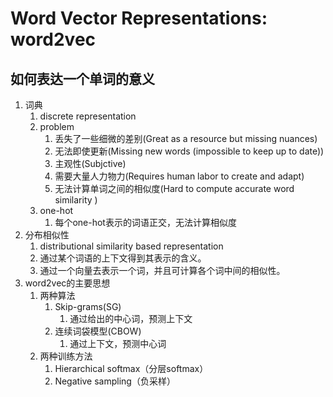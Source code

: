# Word Vector Representations: word2vec

## 如何表达一个单词的意义
1. 词典
   1. discrete representation
   2. problem
      1. 丢失了一些细微的差别(Great as a resource but missing nuances)
      2. 无法即使更新(Missing new words	(impossible to keep up to date))
      3. 主观性(Subjctive)
      4. 需要大量人力物力(Requires	human	labor	to	create	and	adapt)
      5. 无法计算单词之间的相似度(Hard	to	compute	accurate	word	similarity	)
   3. one-hot
      1. 每个one-hot表示的词语正交，无法计算相似度
2. 分布相似性
   1. distributional similarity based representation
   2. 通过某个词语的上下文得到其表示的含义。
   3. 通过一个向量去表示一个词，并且可计算各个词中间的相似性。
3. word2vec的主要思想
   1. 两种算法
      1. Skip-grams(SG)
         1. 通过给出的中心词，预测上下文
      2. 连续词袋模型(CBOW)
         1. 通过上下文，预测中心词
   2. 两种训练方法
      1. Hierarchical softmax（分层softmax）
      2. Negative sampling（负采样）